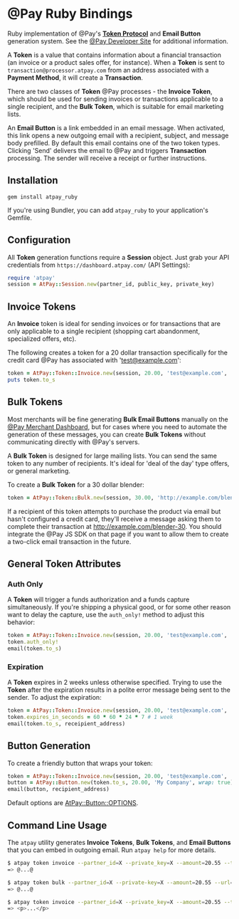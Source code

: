 # @Pay Ruby Bindings

Ruby implementation of @Pay's [**Token Protocol**](http://developer.atpay.com/v3/tokens/protocol/)
and **Email Button** generation system. See the [@Pay Developer Site](http://developer.atpay.com/)
for additional information.

A **Token** is a value that contains information about a financial transaction (an invoice
or a product sales offer, for instance). When a **Token** is sent to
`transaction@processor.atpay.com` from an address associated with a **Payment Method**, 
it will create a **Transaction**.

There are two classes of **Token** @Pay processes - the **Invoice Token**, which should
be used for sending invoices or transactions applicable to a single
recipient, and the **Bulk Token**, which is suitable for email marketing lists.

An **Email Button** is a link embedded in an email message. When activated, this link
opens a new outgoing email with a recipient, subject, and message body
prefilled. By default this email contains one of the two token types. Clicking
'Send' delivers the email to @Pay and triggers **Transaction** processing. The sender will
receive a receipt or further instructions.

## Installation

  `gem install atpay_ruby`

If you're using Bundler, you can add `atpay_ruby` to your application's Gemfile.

## Configuration

All **Token** generation functions require a **Session** object. Just grab
your API credentials from `https://dashboard.atpay.com/` (API Settings):

```ruby
require 'atpay'
session = AtPay::Session.new(partner_id, public_key, private_key)
```

## Invoice Tokens

An **Invoice** token is ideal for sending invoices or for transactions that are
only applicable to a single recipient (shopping cart abandonment, specialized
offers, etc).

The following creates a token for a 20 dollar transaction specifically for the
credit card @Pay has associated with 'test@example.com':

```ruby
token = AtPay::Token::Invoice.new(session, 20.00, 'test@example.com', 'sku-123')
puts token.to_s
```

## Bulk Tokens

Most merchants will be fine generating **Bulk Email Buttons** manually on the [@Pay Merchant
Dashboard](https://dashboard.atpay.com), but for cases where you need to
automate the generation of these messages, you can create **Bulk Tokens** without
communicating directly with @Pay's servers.

A **Bulk Token** is designed for large mailing lists. You can send the same token
to any number of recipients. It's ideal for 'deal of the day' type offers, or
general marketing.

To create a **Bulk Token** for a 30 dollar blender:

```ruby
token = AtPay::Token::Bulk.new(session, 30.00, 'http://example.com/blender-30', 'blender-30')
```

If a recipient of this token attempts to purchase the product via email but
hasn't configured a credit card, they'll receive a message asking them to
complete their transaction at http://example.com/blender-30. You should
integrate the @Pay JS SDK on that page if you want to allow them to create
a two-click email transaction in the future.

## General Token Attributes

### Auth Only

A **Token** will trigger a funds authorization and a funds capture
simultaneously. If you're shipping a physical good, or for some other reason
want to delay the capture, use the `auth_only!` method to adjust this behavior:

```ruby
token = AtPay::Token::Invoice.new(session, 20.00, 'test@example.com', 'sku-123')
token.auth_only!
email(token.to_s)
```

### Expiration

A **Token** expires in 2 weeks unless otherwise specified. Trying to use the **Token**
after the expiration results in a polite error message being sent to the sender.
To adjust the expiration:

```ruby
token = AtPay::Token::Invoice.new(session, 20.00, 'test@example.com', 'sku-123')
token.expires_in_seconds = 60 * 60 * 24 * 7 # 1 week
email(token.to_s, receipient_address)
 ``` 

## Button Generation

To create a friendly button that wraps your token:

```ruby
token = AtPay::Token::Invoice.new(session, 20.00, 'test@example.com', 'sku-123')
button = AtPay::Button.new(token.to_s, 20.00, 'My Company', wrap: true).render
email(button, recipient_address)
```

Default options are [AtPay::Button::OPTIONS](lib/atpay/button.rb).


## Command Line Usage

The `atpay` utility generates **Invoice Tokens**, **Bulk Tokens**, and **Email Buttons**
that you can embed in outgoing email. Run `atpay help` for more details. 

```bash
$ atpay token invoice --partner_id=X --private_key=X --amount=20.55 --target=test@example.com --user-data=sku-123
=> @...@

$ atpay token bulk --partner_id=X --private-key=X --amount=20.55 --url="http://example.com/product"
=> @...@

$ atpay token invoice --partner_id=X --private_key=X --amount=20.55 --target=test@example.com --user-data=sku-123 | atpay button generic --amount=20.55 --merchant="Mom's"
=> <p>...</p>
```

